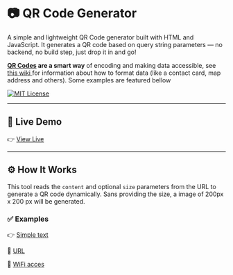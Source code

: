 # 📷 QR Code Generator

A simple and lightweight QR Code generator built with HTML and JavaScript. It generates a QR code based on query string parameters — no backend, no build step, just drop it in and go!

**[QR Codes](https://en.wikipedia.org/wiki/QR_code) are a smart way** of encoding and making data accessible, see <a href="https://github.com/zxing/zxing/wiki/Barcode-Contents" target="_blank">this wiki </a> for information about how to format data (like a contact card, map address and others). Some examples are featured bellow

[![MIT License](https://img.shields.io/badge/license-MIT-blue.svg)](LICENSE)

---

## 🔗 Live Demo

👉 <a href="https://ovidiuchis.github.io/qrgenerator/?content=Hello%20World" target="_blank">View Live</a>

---

## ⚙️ How It Works

This tool reads the `content` and optional `size` parameters from the URL to generate a QR code dynamically.
Sans providing the size, a image of 200px x 200 px will be generated.

### ✅ Examples

👉 <a href="https://ovidiuchis.github.io/qrgenerator/?content=this%20is%20some%20encoded%20text" target="_blank">Simple text</a>

🔗 <a href="https://ovidiuchis.github.io/qrgenerator/?content=https://www.decathlon.ro/&size=350" target="_blank">URL</a>

🛜 <a href="https://ovidiuchis.github.io/qrgenerator/?content=WIFI:T:WPA;S:SSIDNAME;P:SSIDPASS;H:;;" target="_blank">WiFi acces</a>
